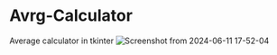 # Avrg-Calculator
Average calculator in tkinter
![Screenshot from 2024-06-11 17-52-04](https://github.com/hermione06/Avrg-Calculator/assets/143590519/a29afd10-c6e9-4617-a2cf-1c7d9cfea4a3)
